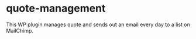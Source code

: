 # quote-management
This WP plugin manages quote and sends out an email every day to a list on MailChimp.
